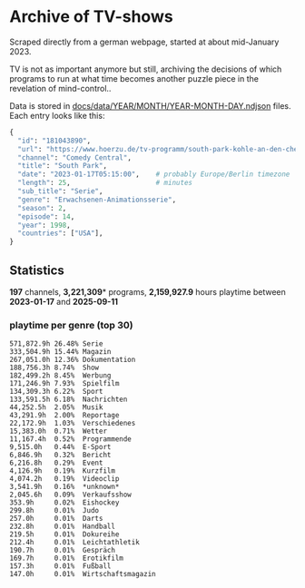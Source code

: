 # Archive of TV-shows

Scraped directly from a german webpage, started at about mid-January 2023.

TV is not as important anymore but still, archiving the decisions of which programs to run at what time
becomes another puzzle piece in the revelation of mind-control.. 

Data is stored in [docs/data/YEAR/MONTH/YEAR-MONTH-DAY.ndjson](docs/data/) files. 
Each entry looks like this:

```python
{
  "id": "181043890", 
  "url": "https://www.hoerzu.de/tv-programm/south-park-kohle-an-den-chefkoch/bid_181043890/", 
  "channel": "Comedy Central", 
  "title": "South Park", 
  "date": "2023-01-17T05:15:00",    # probably Europe/Berlin timezone 
  "length": 25,                     # minutes 
  "sub_title": "Serie", 
  "genre": "Erwachsenen-Animationsserie", 
  "season": 2, 
  "episode": 14, 
  "year": 1998, 
  "countries": ["USA"],
}
```

## Statistics

**197** channels, **3,221,309*** programs, **2,159,927.9** hours playtime between **2023-01-17** and **2025-09-11**


### playtime per genre (top 30)

    571,872.9h 26.48% Serie
    333,504.9h 15.44% Magazin
    267,051.0h 12.36% Dokumentation
    188,756.3h 8.74%  Show
    182,499.2h 8.45%  Werbung
    171,246.9h 7.93%  Spielfilm
    134,309.3h 6.22%  Sport
    133,591.5h 6.18%  Nachrichten
    44,252.5h  2.05%  Musik
    43,291.9h  2.00%  Reportage
    22,172.9h  1.03%  Verschiedenes
    15,383.0h  0.71%  Wetter
    11,167.4h  0.52%  Programmende
    9,515.0h   0.44%  E-Sport
    6,846.9h   0.32%  Bericht
    6,216.8h   0.29%  Event
    4,126.9h   0.19%  Kurzfilm
    4,074.2h   0.19%  Videoclip
    3,541.9h   0.16%  *unknown*
    2,045.6h   0.09%  Verkaufsshow
    353.9h     0.02%  Eishockey
    299.8h     0.01%  Judo
    257.0h     0.01%  Darts
    232.8h     0.01%  Handball
    219.5h     0.01%  Dokureihe
    212.4h     0.01%  Leichtathletik
    190.7h     0.01%  Gespräch
    169.7h     0.01%  Erotikfilm
    157.3h     0.01%  Fußball
    147.0h     0.01%  Wirtschaftsmagazin

